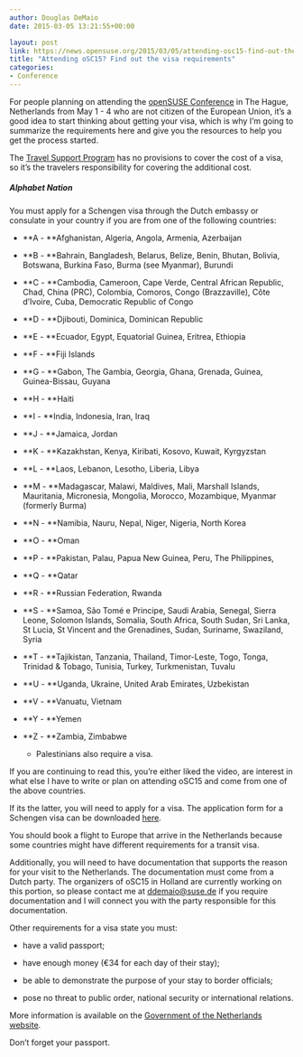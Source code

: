 ```yaml
---
author: Douglas DeMaio
date: 2015-03-05 13:21:55+00:00

layout: post
link: https://news.opensuse.org/2015/03/05/attending-osc15-find-out-the-visa-requirements/
title: "Attending oSC15? Find out the visa requirements"
categories:
- Conference
---
```



For people planning on attending the [openSUSE Conference](https://events.opensuse.org/conference/osc15) in The Hague, Netherlands from May 1 - 4 who are not citizen of the European Union, it’s a good idea to start thinking about getting your visa, which is why I’m going to summarize the requirements here and give you the resources to help you get the process started.

The [Travel Support Program](https://en.opensuse.org/openSUSE:Travel_Support_Program) has no provisions to cover the cost of a visa, so it’s the travelers responsibility for covering the additional cost.


##### Alphabet Nation


You must apply for a Schengen visa through the Dutch embassy or consulate in your country if you are from one of the following countries:<!-- more -->



	
  * **A - **Afghanistan, Algeria, Angola, Armenia, Azerbaijan

	
  * **B - **Bahrain, Bangladesh, Belarus, Belize, Benin, Bhutan, Bolivia, Botswana, Burkina Faso, Burma (see Myanmar), Burundi

	
  * **C - **Cambodia, Cameroon, Cape Verde, Central African Republic, Chad, China (PRC), Colombia, Comoros, Congo (Brazzaville), Côte d’Ivoire, Cuba, Democratic Republic of Congo

	
  * **D - **Djibouti, Dominica, Dominican Republic

	
  * **E - **Ecuador, Egypt, Equatorial Guinea, Eritrea, Ethiopia

	
  * **F - **Fiji Islands

	
  * **G - **Gabon, The Gambia, Georgia, Ghana, Grenada, Guinea, Guinea-Bissau, Guyana

	
  * **H - **Haiti

	
  * **I - **India, Indonesia, Iran, Iraq

	
  * **J - **Jamaica, Jordan

	
  * **K - **Kazakhstan, Kenya, Kiribati, Kosovo, Kuwait, Kyrgyzstan

	
  * **L - **Laos, Lebanon, Lesotho, Liberia, Libya

	
  * **M - **Madagascar, Malawi, Maldives, Mali, Marshall Islands, Mauritania, Micronesia, Mongolia, Morocco, Mozambique, Myanmar (formerly Burma)

	
  * **N - **Namibia, Nauru, Nepal, Niger, Nigeria, North Korea

	
  * **O - **Oman

	
  * **P - **Pakistan, Palau, Papua New Guinea, Peru, The Philippines,

	
  * **Q - **Qatar

	
  * **R - **Russian Federation, Rwanda

	
  * **S - **Samoa, São Tomé e Principe, Saudi Arabia, Senegal, Sierra Leone, Solomon Islands, Somalia, South Africa, South Sudan, Sri Lanka, St Lucia, St Vincent and the Grenadines, Sudan, Suriname, Swaziland, Syria

	
  * **T - **Tajikistan, Tanzania, Thailand, Timor-Leste, Togo, Tonga, Trinidad & Tobago, Tunisia, Turkey, Turkmenistan, Tuvalu

	
  * **U - **Uganda, Ukraine, United Arab Emirates, Uzbekistan

	
  * **V - **Vanuatu, Vietnam

	
  * **Y - **Yemen

	
  * **Z - **Zambia, Zimbabwe

	
    * Palestinians also require a visa.





If you are continuing to read this, you’re either liked the video, are interest in what else I have to write or plan on attending oSC15 and come from one of the above countries.

If its the latter, you will need to apply for a visa. The application form for a Schengen visa can be downloaded [here](http://www.government.nl/files/documents-and-publications/forms/2013/02/22/schengen-visa-application-form/schengen-visa-application-form.pdf).

You should book a flight to Europe that arrive in the Netherlands because some countries might have different requirements for a transit visa.

Additionally, you will need to have documentation that supports the reason for your visit to the Netherlands. The documentation must come from a Dutch party. The organizers of oSC15 in Holland are currently working on this portion, so please contact me at [ddemaio@suse.de](mailto:ddemaio@suse.de) if you require documentation and I will connect you with the party responsible for this documentation.

Other requirements for a visa state you must:



	
  * have a valid passport;

	
  * have enough money (€34 for each day of their stay);

	
  * be able to demonstrate the purpose of your stay to border officials;

	
  * pose no threat to public order, national security or international relations.


More information is available on the [Government of the Netherlands website](http://www.government.nl/issues/visa-for-the-netherlands-and-the-caribbean-parts-of-the-kingdom/short-stay-visas-for-the-netherlands).

Don’t forget your passport.

		
